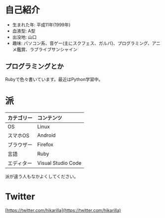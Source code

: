 <!--title: hogehoge-->
# 自己紹介

- 生まれた年: 平成11年(1999年)
- 血液型: A型
- 出没地: 山口
- 趣味: パソコン系、音ゲー(主にスクフェス、ガルパ)、プログラミング、アニメ鑑賞、ラブライブサンシャイン

## プログラミングとか

Rubyで色々書いています。最近はPython学習中。

# 派

|カテゴリー|コンテンツ|
|:-|:-|
|OS|Linux|
|スマホOS|Android|
|ブラウザー|Firefox|
|言語|Ruby|
|エディター|Visual Studio Code|

派が違う人もなかよくしてください。

# Twitter
[https://twitter.com/hikarilla](https://twitter.com/hikarilla)